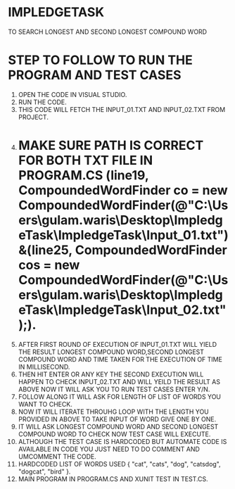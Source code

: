 # IMPLEDGETASK
 TO SEARCH LONGEST AND SECOND LONGEST COMPOUND WORD


# STEP TO FOLLOW TO RUN THE PROGRAM AND TEST CASES

1. OPEN THE CODE IN VISUAL STUDIO.
2. RUN THE CODE.
3. THIS CODE WILL FETCH THE INPUT_01.TXT AND INPUT_02.TXT FROM PROJECT.
4. # MAKE SURE PATH IS CORRECT FOR BOTH TXT FILE IN PROGRAM.CS (line19, CompoundedWordFinder co = new CompoundedWordFinder(@"C:\Users\gulam.waris\Desktop\ImpledgeTask\ImpledgeTask\Input_01.txt")&(line25, CompoundedWordFinder cos = new CompoundedWordFinder(@"C:\Users\gulam.waris\Desktop\ImpledgeTask\ImpledgeTask\Input_02.txt");).
5. AFTER FIRST ROUND OF EXECUTION OF INPUT_01.TXT WILL YIELD THE RESULT LONGEST COMPOUND WORD,SECOND LONGEST COMPOUND WORD AND TIME TAKEN FOR THE EXECUTION OF TIME IN MILLISECOND.
6. THEN HIT ENTER OR ANY KEY THE SECOND EXECUTION WILL HAPPEN TO CHECK INPUT_02.TXT AND WILL YEILD THE RESULT AS ABOVE NOW IT WILL ASK YOU TO RUN TEST CASES ENTER Y/N.
7. FOLLOW ALONG IT WILL ASK FOR LENGTH OF LIST OF WORDS YOU WANT TO CHECK.
8. NOW IT WILL ITERATE THROUHG LOOP WITH THE LENGTH YOU PROVIDED IN ABOVE TO TAKE INPUT OF WORD GIVE ONE BY ONE.
9. IT WILL ASK LONGEST COMPOUND WORD AND SECOND LONGEST COMPOUND WORD TO CHECK NOW TEST CASE WILL EXECUTE. 
10. ALTHOUGH THE TEST CASE IS HARDCODED BUT AUTOMATE CODE IS AVAILABLE IN CODE YOU JUST NEED TO DO COMMENT AND UMCOMMENT THE CODE.
11. HARDCODED LIST OF WORDS USED { "cat", "cats", "dog", "catsdog", "dogcat", "bird" }.
12. MAIN PROGRAM IN PROGRAM.CS AND XUNIT TEST IN TEST.CS.

